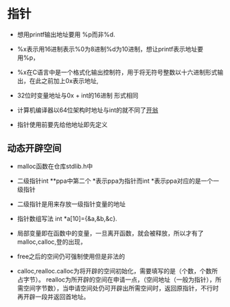 # 指针

- 想用printf输出地址要用 %p而非%d.

- %x表示用16进制表示%0为8进制%d为10进制，想让printf表示地址要用%p，

- %x在C语言中是一个格式化输出控制符，用于将无符号整数以十六进制形式输出，在此之前加上0x表示地址,
  
- 32位时变量地址与0x + int的16进制 形式相同

- 计算机编译器以64位架构时地址与int的就不同了[开翁](https://www.bilibili.com/video/BV1dr4y1n7vA?p=81&vd_source=118ec3e1331623bed855083e90d07a18)

- 指针使用前要先给他地址即先定义

## 动态开辟空间
-  malloc函数在仓库stdlib.h中

- 二级指针int **ppa中第二个 *表示ppa为指针而int *表示ppa对应的是一个一级指针

- 二级指针是用来存放一级指针变量的地址

- 指针数组写法 int *a[10]={&a,&b,&c}.

- 局部变量即在函数中的变量，一旦离开函数，就会被释放，所以才有了malloc,calloc,登的出现，

- free之后的空间仍可强制使用但是非法的

- calloc,realloc.calloc为将开辟的空间初始化，需要填写的是（个数，个数所占字节）。
realloc为所开辟的空间在申请一点，（空间地址（一般为指针），所需空间字节数），当申请空间处仍可开辟出所需空间时，返回原指针，不行时再开辟一段并返回首地址。